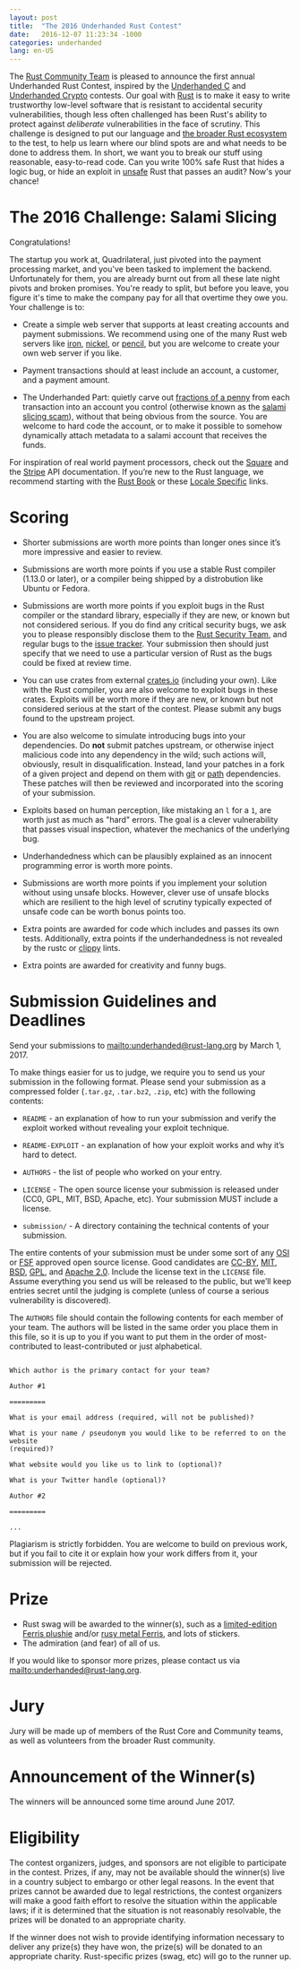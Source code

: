 ```yaml
---
layout: post
title:  "The 2016 Underhanded Rust Contest"
date:   2016-12-07 11:23:34 -1000
categories: underhanded
lang: en-US
---
```


The [Rust Community Team](https://community.rs) is pleased to announce the
first annual Underhanded Rust Contest, inspired by the [Underhanded
C](http://www.underhanded-c.org/) and [Underhanded
Crypto](https://underhandedcrypto.com/) contests. Our goal with
[Rust](https://www.rust-lang.org/) is to make it easy to write trustworthy
low-level software that is resistant to accidental security vulnerabilities,
though less often challenged has been Rust's ability to protect against
*deliberate* vulnerabilities in the face of scrutiny. This challenge is
designed to put our language and [the broader Rust
ecosystem](https://crates.io/) to the test, to help us learn where our blind
spots are and what needs to be done to address them. In short, we want you to
break our stuff using reasonable, easy-to-read code. Can you write 100% safe
Rust that hides a logic bug, or hide an exploit in
[unsafe](https://doc.rust-lang.org/book/unsafe.html) Rust that passes an audit?
Now's your chance!


# The 2016 Challenge: Salami Slicing

Congratulations!

The startup you work at, Quadrilateral, just pivoted into the payment
processing market, and you've been tasked to implement the backend.
Unfortunately for them, you are already burnt out from all these late night
pivots and broken promises. You're ready to split, but before you leave, you
figure it's time to make the company pay for all that overtime they owe you.
Your challenge is to:

* Create a simple web server that supports at least creating accounts and
  payment submissions. We recommend using one of the many Rust web servers like
[iron](https://crates.io/crates/iron),
[nickel](https://crates.io/crates/nickel), or
[pencil](https://crates.io/crates/pencil), but you are welcome to create your
own web server if you like.

* Payment transactions should at least include an account, a customer, and a
  payment amount.

* The Underhanded Part: quietly carve out [fractions of a
  penny](https://en.wikipedia.org/wiki/Office_Space) from each transaction into
an account you control (otherwise known as the [salami slicing
scam](https://en.wikipedia.org/wiki/Salami_slicing)), without that being obvious
from the source. You are welcome to hard code the account, or to make it
possible to somehow dynamically attach metadata to a salami account that
receives the funds.

For inspiration of real world payment processors, check out the
[Square](https://docs.connect.squareup.com/api/connect/v2/) and the
[Stripe](https://stripe.com/docs/api) API documentation. If you’re new to the
Rust language, we recommend starting with the [Rust
Book](https://doc.rust-lang.org/book/) or these [Locale
Specific](https://github.com/ctjhoa/rust-learning#locale-links) links.

# Scoring

* Shorter submissions are worth more points than longer ones since it’s more
  impressive and easier to review.

* Submissions are worth more points if you use a stable Rust compiler (1.13.0
  or later), or a compiler being shipped by a distrobution like Ubuntu or
Fedora.

* Submissions are worth more points if you exploit bugs in the Rust compiler or
  the standard library, especially if they are new, or known but not considered
serious. If you do find any critical security bugs, we ask you to please
responsibly disclose them to the [Rust Security
Team](https://www.rust-lang.org/en-US/security.html), and regular bugs to the
[issue tracker](https://github.com/rust-lang/rust/issues). Your submission then
should just specify that we need to use a particular version of Rust as the
bugs could be fixed at review time.

* You can use crates from external [crates.io](https://crates.io) (including
  your own). Like with the Rust compiler, you are also welcome to exploit bugs
in these crates. Exploits will be worth more if they are new, or known but not
considered serious at the start of the contest. Please submit any bugs found to
the upstream project.

* You are also welcome to simulate introducing bugs into your dependencies. Do
  **not** submit patches upstream, or otherwise inject malicious code into any
dependency in the wild; such actions will, obviously, result in
disqualification. Instead, land your patches in a fork of a given project and
depend on them with 
[git](http://doc.crates.io/specifying-dependencies.html#specifying-dependencies-from-git-repositories)
or
[path](http://doc.crates.io/specifying-dependencies.html#specifying-path-dependencies)
dependencies. These patches will then be reviewed and incorporated into the
scoring of your submission.

* Exploits based on human perception, like mistaking an `l` for a `1`, are
  worth just as much as "hard" errors. The goal is a clever vulnerability that
  passes visual inspection, whatever the mechanics of the underlying bug.

* Underhandedness which can be plausibly explained as an innocent programming
  error is worth more points.

* Submissions are worth more points if you implement your solution without
  using unsafe blocks. However, clever use of unsafe blocks which are resilient
  to the high level of scrutiny typically expected of unsafe code can be worth
  bonus points too.

* Extra points are awarded for code which includes and passes its own tests.
  Additionally, extra points if the underhandedness is not revealed by the
  rustc or [clippy](https://github.com/Manishearth/rust-clippy) lints.

* Extra points are awarded for creativity and funny bugs.

# Submission Guidelines and Deadlines

Send your submissions to <mailto:underhanded@rust-lang.org> by March 1, 2017.

To make things easier for us to judge, we require you to send us your
submission in the following format. Please send your submission as a compressed
folder (`.tar.gz`, `.tar.bz2`, `.zip`, etc) with the following contents:

* `README` - an explanation of how to run your submission and verify the
  exploit worked without revealing your exploit technique.

* `README-EXPLOIT` - an explanation of how your exploit works and why it’s hard
  to detect.

* `AUTHORS` - the list of people who worked on your entry.

* `LICENSE` - The open source license your submission is released under (CC0,
  GPL, MIT, BSD, Apache, etc). Your submission MUST include a license.

* `submission/` - A directory containing the technical contents of your
  submission.

The entire contents of your submission must be under some sort of any
[OSI](https://opensource.org/licenses) or
[FSF](https://www.gnu.org/licenses/license-list.html%20and) approved open
source license. Good candidates are
[CC-BY](https://creativecommons.org/licenses/by/2.0/),
[MIT](https://opensource.org/licenses/MIT),
[BSD](https://opensource.org/licenses/BSD-3-Clause),
[GPL](https://www.gnu.org/licenses/gpl-3.0.en.html), and [Apache
2.0](https://www.apache.org/licenses/LICENSE-2.0). Include the license text in
the `LICENSE` file. Assume everything you send us will be released to the
public, but we’ll keep entries secret until the judging is complete (unless of
course a serious vulnerability is discovered).

The `AUTHORS` file should contain the following contents for each member of your
team. The authors will be listed in the same order you place them in this file,
so it is up to you if you want to put them in the order of most-contributed to
least-contributed or just alphabetical.

```

Which author is the primary contact for your team?

Author #1

=========

What is your email address (required, will not be published)?

What is your name / pseudonym you would like to be referred to on the website
(required)?

What website would you like us to link to (optional)?

What is your Twitter handle (optional)?

Author #2

=========

...

```

Plagiarism is strictly forbidden. You are welcome to build on previous work,
but if you fail to cite it or explain how your work differs from it, your
submission will be rejected.

# Prize

* Rust swag will be awarded to the winner(s), such as a [limited-edition Ferris
  plushie](https://pbs.twimg.com/media/Ci2IJlJUgAEojWr.jpg) and/or [rusy
metal Ferris](http://i.imgur.com/oXNReiv.jpg), and lots of stickers.
* The admiration (and fear) of all of us.

If you would like to sponsor more prizes, please contact us via
<mailto:underhanded@rust-lang.org>.

# Jury

Jury will be made up of members of the Rust Core and Community teams, as
well as volunteers from the broader Rust community.

# Announcement of the Winner(s)

The winners will be announced some time around June 2017.

# Eligibility

The contest organizers, judges, and sponsors are not eligible to participate in
the contest. Prizes, if any, may not be available should the winner(s) live in
a country subject to embargo or other legal reasons. In the event that prizes
cannot be awarded due to legal restrictions, the contest organizers will make a
good faith effort to resolve the situation within the applicable laws; if it is
determined that the situation is not reasonably resolvable, the prizes will be
donated to an appropriate charity.

If the winner does not wish to provide identifying information necessary to
deliver any prize(s) they have won, the prize(s) will be donated to an
appropriate charity. Rust-specific prizes (swag, etc) will go to the runner up.
